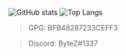 ![GitHub stats](https://github-readme-stats.vercel.app/api?username=bytez1337&show_icons=true&theme=radical&count_private=true&bg_color=00000000&title_color=ffffff&text_color=b0a99f&icon_color=33a3f0&hide_border=true)
![Top Langs](https://github-readme-stats.vercel.app/api/top-langs?username=bytez1337&show_icons=true&theme=radical&count_private=true&bg_color=00000000&title_color=ffffff&text_color=b0a99f&icon_color=33a3f0&hide_border=true)

> GPG: BFB48287233CEFF3

> Discord: ByteZ#1337
